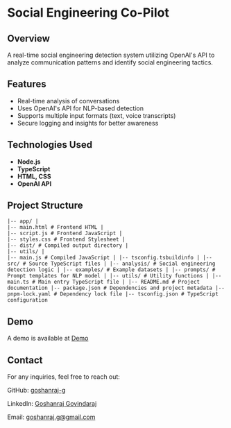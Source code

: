 # Social Engineering Co-Pilot

## Overview
A real-time social engineering detection system utilizing OpenAI's API to analyze communication patterns and identify social engineering tactics.

## Features
- Real-time analysis of conversations
- Uses OpenAI's API for NLP-based detection
- Supports multiple input formats (text, voice transcripts)
- Secure logging and insights for better awareness

## Technologies Used
- **Node.js**
- **TypeScript**
- **HTML, CSS**
- **OpenAI API**

## Project Structure
```
|-- app/ |
|-- main.html # Frontend HTML |
|-- script.js # Frontend JavaScript |
|-- styles.css # Frontend Stylesheet |
|-- dist/ # Compiled output directory |
|-- utils/ |
|-- main.js # Compiled JavaScript | |-- tsconfig.tsbuildinfo | |-- src/ # Source TypeScript files | |-- analysis/ # Social engineering detection logic | |-- examples/ # Example datasets | |-- prompts/ # Prompt templates for NLP model | |-- utils/ # Utility functions | |-- main.ts # Main entry TypeScript file | |-- README.md # Project documentation |-- package.json # Dependencies and project metadata |-- pnpm-lock.yaml # Dependency lock file |-- tsconfig.json # TypeScript configuration
```
## Demo
A demo is available at [Demo](https://www.canva.com/design/DAGWGN4tSwI/G_fmGrhIcxO9ucaQeCd8xw/view?utm_content=DAGWGN4tSwI&utm_campaign=designshare&utm_medium=link2&utm_source=uniquelinks&utlId=h17670a6a15)

## Contact
For any inquiries, feel free to reach out:

GitHub: [goshanraj-g](https://github.com/goshanraj-g)

LinkedIn: [Goshanraj Govindaraj](https://www.linkedin.com/in/goshanrajgovindaraj/)

Email: [goshanraj.g@gmail.com](mailto:goshanraj.g@gmail.com)
